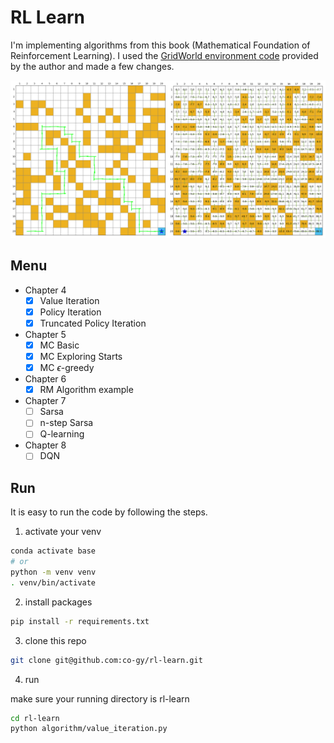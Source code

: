 # RL Learn

I'm implementing algorithms from this book (Mathematical Foundation of Reinforcement Learning). I used the [GridWorld environment code](https://github.com/MathFoundationRL/Book-Mathematical-Foundation-of-Reinforcement-Learning) provided by the author and made a few changes.

![result](https://github.com/co-gy/rl-learn/blob/main/assets/combine.png?raw=true)
## Menu

- Chapter 4
  - [x] Value Iteration
  - [x] Policy Iteration
  - [x] Truncated Policy Iteration
- Chapter 5
  - [x] MC Basic
  - [x] MC Exploring Starts
  - [x] MC $\epsilon$-greedy
- Chapter 6
  - [x] RM Algorithm example
- Chapter 7
  - [ ] Sarsa
  - [ ] n-step Sarsa
  - [ ] Q-learning
- Chapter 8
  - [ ] DQN

## Run

It is easy to run the code by following the steps.

1. activate your venv
```zsh
conda activate base
# or
python -m venv venv
. venv/bin/activate
```

2. install packages
```zsh
pip install -r requirements.txt
```

3. clone this repo
```zsh
git clone git@github.com:co-gy/rl-learn.git
```
4. run

make sure your running directory is rl-learn
```zsh
cd rl-learn
python algorithm/value_iteration.py
```